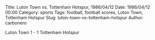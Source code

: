 Title: Luton Town vs. Tottenham Hotspur, 1986/04/12
Date: 1986/04/12 00:00
Category: sports
Tags: football, football scores, Luton Town, Tottenham Hotspur
Slug: luton-town-vs-tottenham-hotspur
Author: carbonero


Luton Town 1 - 1 Tottenham Hotspur
